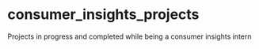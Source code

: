 # consumer_insights_projects
Projects in progress and completed while being a consumer insights intern
